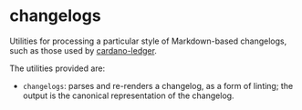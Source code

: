 # changelogs

Utilities for processing a particular style of Markdown-based changelogs, such as those used by [cardano-ledger](https://github.com/IntersectMBO/cardano-ledger).

The utilities provided are:

* `changelogs`: parses and re-renders a changelog, as a form of linting; the output is the canonical representation of the changelog.
